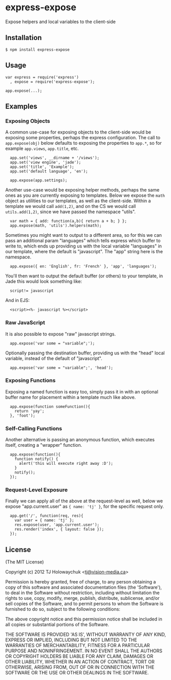 
# express-expose

  Expose helpers and local variables to the client-side

## Installation

    $ npm install express-expose

## Usage

    var express = require('express')
      , expose = require('express-expose');

    app.expose(...);

## Examples

### Exposing Objects

 A common use-case for exposing objects to the client-side would be exposing some properties, perhaps the express configuration. The call to `app.expose(obj)` below defaults to exposing the properties to `app.*`, so for example `app.views`, `app.title`, etc.

      app.set('views', __dirname + '/views');
      app.set('view engine', 'jade');
      app.set('title', 'Example');
      app.set('default language', 'en');

      app.expose(app.settings);

  Another use-case would be exposing helper methods, perhaps the same ones as you are currently exposing to templates. Below we expose the `math` object as utilities to our templates, as well as the client-side. Within a template we would call `add(1,2)`, and on the CS we would call `utils.add(1,2)`, since we have passed the namespace "utils".

      var math = { add: function(a,b){ return a + b; } };
      app.expose(math, 'utils').helpers(math);
      
  Sometimes you might want to output to a different area, so for this we can pass an additional param "languages" which tells express which buffer to write to, which ends up providing us with the local variable "languages" in our template, where the default is "javascript". The "app" string here is the namespace.

      app.expose({ en: 'English', fr: 'French' }, 'app', 'languages');

  You'll then want to output the default buffer (or others) to your template, in Jade this would look something like:
  
      script!= javascript

  And in EJS:
  
      <script><%- javascript %></script>

### Raw JavaScript

  It is also possible to expose "raw" javascript strings.

      app.expose('var some = "variable";');

  Optionally passing the destination buffer, providing us with the "head" local variable, instead of the default of "javascript".
  
      app.expose('var some = "variable";', 'head');

### Exposing Functions

  Exposing a named function is easy too, simply pass it in with an optional buffer name for placement within a template much like above.

      app.expose(function someFunction(){
        return 'yay';
      }, 'foot');

### Self-Calling Functions

   Another alternative is passing an anonymous function, which executes itself, creating a "wrapper" function.

      app.expose(function(){
        function notify() {
          alert('this will execute right away :D');
        }
        notify();
      });

### Request-Level Exposure

 Finally we can apply all of the above at the request-level as well, below we expose "app.current.user" as `{ name: 'tj' }`, for the specific request only.

      app.get('/', function(req, res){
        var user = { name: 'tj' };
        res.expose(user, 'app.current.user');
        res.render('index', { layout: false });
      });

## License 

(The MIT License)

Copyright (c) 2012 TJ Holowaychuk &lt;tj@vision-media.ca&gt;

Permission is hereby granted, free of charge, to any person obtaining
a copy of this software and associated documentation files (the
'Software'), to deal in the Software without restriction, including
without limitation the rights to use, copy, modify, merge, publish,
distribute, sublicense, and/or sell copies of the Software, and to
permit persons to whom the Software is furnished to do so, subject to
the following conditions:

The above copyright notice and this permission notice shall be
included in all copies or substantial portions of the Software.

THE SOFTWARE IS PROVIDED 'AS IS', WITHOUT WARRANTY OF ANY KIND,
EXPRESS OR IMPLIED, INCLUDING BUT NOT LIMITED TO THE WARRANTIES OF
MERCHANTABILITY, FITNESS FOR A PARTICULAR PURPOSE AND NONINFRINGEMENT.
IN NO EVENT SHALL THE AUTHORS OR COPYRIGHT HOLDERS BE LIABLE FOR ANY
CLAIM, DAMAGES OR OTHER LIABILITY, WHETHER IN AN ACTION OF CONTRACT,
TORT OR OTHERWISE, ARISING FROM, OUT OF OR IN CONNECTION WITH THE
SOFTWARE OR THE USE OR OTHER DEALINGS IN THE SOFTWARE.